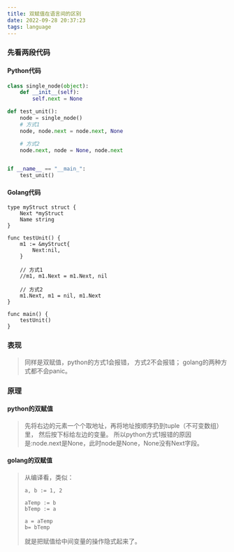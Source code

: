 ```yaml
---
title: 双赋值在语言间的区别
date: 2022-09-28 20:37:23
tags: language
---
```


### 先看两段代码

####  Python代码

```python
class single_node(object):
    def __init__(self):
        self.next = None

def test_unit():
    node = single_node()
    # 方式1
    node, node.next = node.next, None

    # 方式2
    node.next, node = None, node.next


if __name__ == "__main_":
    test_unit()

```

#### Golang代码

```golang
type myStruct struct {
	Next *myStruct
	Name string
}

func testUnit() {
	m1 := &myStruct{
		Next:nil,
	}

	// 方式1
	//m1, m1.Next = m1.Next, nil

	// 方式2
	m1.Next, m1 = nil, m1.Next
}

func main() {
	testUnit()
}
```

### 表现

> 同样是双赋值，python的方式1会报错， 方式2不会报错；
> golang的两种方式都不会panic。

### 原理

####  python的双赋值

> 先将右边的元素一个个取地址，再将地址按顺序扔到tuple（不可变数组）里，
> 然后按下标给左边的变量。
> 所以python方式1报错的原因是:node.next是None，此时node是None，None没有Next字段。

#### golang的双赋值

> 从编译看，类似：
>
> ```golang
> a, b := 1, 2
>
> aTemp := b
> bTemp := a
>
> a = aTemp
> b= bTemp
> ```
>
> 就是把赋值给中间变量的操作隐式起来了。
